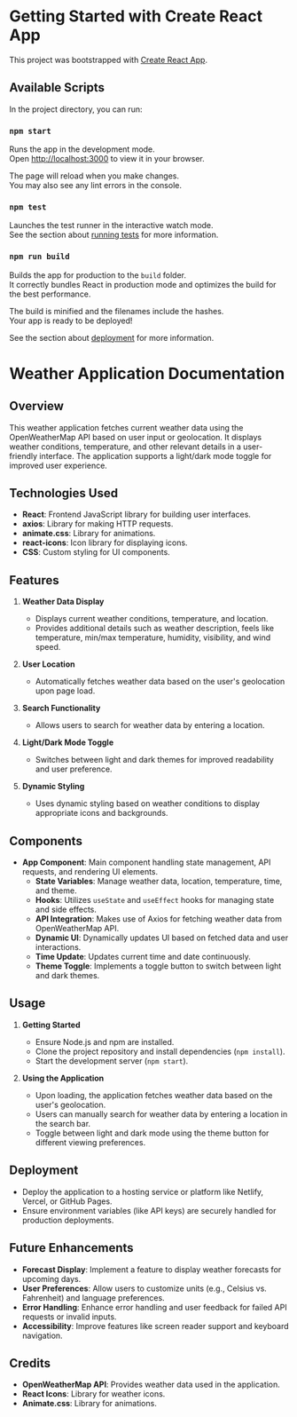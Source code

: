 # Getting Started with Create React App

This project was bootstrapped with [Create React App](https://github.com/facebook/create-react-app).

## Available Scripts

In the project directory, you can run:

### `npm start`

Runs the app in the development mode.\
Open [http://localhost:3000](http://localhost:3000) to view it in your browser.

The page will reload when you make changes.\
You may also see any lint errors in the console.

### `npm test`

Launches the test runner in the interactive watch mode.\
See the section about [running tests](https://facebook.github.io/create-react-app/docs/running-tests) for more information.

### `npm run build`

Builds the app for production to the `build` folder.\
It correctly bundles React in production mode and optimizes the build for the best performance.

The build is minified and the filenames include the hashes.\
Your app is ready to be deployed!

See the section about [deployment](https://facebook.github.io/create-react-app/docs/deployment) for more information.

# Weather Application Documentation

## Overview

This weather application fetches current weather data using the OpenWeatherMap API based on user input or geolocation. It displays weather conditions, temperature, and other relevant details in a user-friendly interface. The application supports a light/dark mode toggle for improved user experience.

## Technologies Used

- **React**: Frontend JavaScript library for building user interfaces.
- **axios**: Library for making HTTP requests.
- **animate.css**: Library for animations.
- **react-icons**: Icon library for displaying icons.
- **CSS**: Custom styling for UI components.

## Features

1. **Weather Data Display**
   - Displays current weather conditions, temperature, and location.
   - Provides additional details such as weather description, feels like temperature, min/max temperature, humidity, visibility, and wind speed.

2. **User Location**
   - Automatically fetches weather data based on the user's geolocation upon page load.

3. **Search Functionality**
   - Allows users to search for weather data by entering a location.

4. **Light/Dark Mode Toggle**
   - Switches between light and dark themes for improved readability and user preference.

5. **Dynamic Styling**
   - Uses dynamic styling based on weather conditions to display appropriate icons and backgrounds.

## Components

- **App Component**: Main component handling state management, API requests, and rendering UI elements.
  - **State Variables**: Manage weather data, location, temperature, time, and theme.
  - **Hooks**: Utilizes `useState` and `useEffect` hooks for managing state and side effects.
  - **API Integration**: Makes use of Axios for fetching weather data from OpenWeatherMap API.
  - **Dynamic UI**: Dynamically updates UI based on fetched data and user interactions.
  - **Time Update**: Updates current time and date continuously.
  - **Theme Toggle**: Implements a toggle button to switch between light and dark themes.

## Usage

1. **Getting Started**
   - Ensure Node.js and npm are installed.
   - Clone the project repository and install dependencies (`npm install`).
   - Start the development server (`npm start`).

2. **Using the Application**
   - Upon loading, the application fetches weather data based on the user's geolocation.
   - Users can manually search for weather data by entering a location in the search bar.
   - Toggle between light and dark mode using the theme button for different viewing preferences.

## Deployment

- Deploy the application to a hosting service or platform like Netlify, Vercel, or GitHub Pages.
- Ensure environment variables (like API keys) are securely handled for production deployments.

## Future Enhancements

- **Forecast Display**: Implement a feature to display weather forecasts for upcoming days.
- **User Preferences**: Allow users to customize units (e.g., Celsius vs. Fahrenheit) and language preferences.
- **Error Handling**: Enhance error handling and user feedback for failed API requests or invalid inputs.
- **Accessibility**: Improve features like screen reader support and keyboard navigation.

## Credits

- **OpenWeatherMap API**: Provides weather data used in the application.
- **React Icons**: Library for weather icons.
- **Animate.css**: Library for animations.

